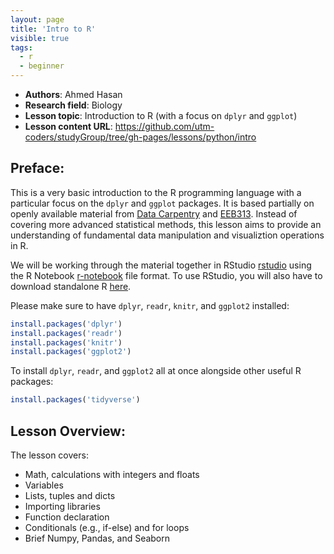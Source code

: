 ```yaml
---
layout: page
title: 'Intro to R'
visible: true
tags:
  - r
  - beginner
---
```


 - **Authors**: Ahmed Hasan
 - **Research field**: Biology
 - **Lesson topic**: Introduction to R (with a focus on `dplyr` and `ggplot`)
 - **Lesson content URL**: <https://github.com/utm-coders/studyGroup/tree/gh-pages/lessons/python/intro>

## Preface: ##

This is a very basic introduction to the R programming language with a
particular focus on the `dplyr` and `ggplot` packages.  It is based partially
on openly available material from [Data Carpentry][data-carpentry] and
[EEB313][rcourse].  Instead of covering more advanced statistical methods, this
lesson aims to provide an understanding of fundamental data manipulation and
visualiztion operations in R. 

We will be working through the material together in RStudio [rstudio] using the
R Notebook [r-notebook] file format. To use RStudio, you will also have to download
standalone R [here][r-install]. 

Please make sure to have `dplyr`, `readr`, `knitr`, and `ggplot2` installed:

```R
install.packages('dplyr')
install.packages('readr')
install.packages('knitr')
install.packages('ggplot2')
```

To install `dplyr`, `readr`, and `ggplot2` all at once alongside 
other useful R packages:

```R
install.packages('tidyverse')
```

## Lesson Overview: ##

The lesson covers:

* Math, calculations with integers and floats
* Variables
* Lists, tuples and dicts
* Importing libraries
* Function declaration
* Conditionals (e.g., if-else) and for loops
* Brief Numpy, Pandas, and Seaborn

[data-carpentry]: https://datacarpentry.org/R-ecology-lesson/
[rcourse]: https://uoftcoders.github.io/rcourse/
[rstudio]: https://www.rstudio.com/products/rstudio/download/
[r-install]: https://cran.r-project.org/bin/
[r-notebook]: https://bookdown.org/yihui/rmarkdown/notebook.html
